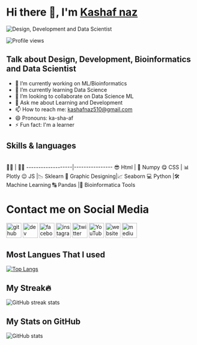 # Hi there 👋, I'm [Kashaf naz](https://kashaf-portfolio.netlify.app/)

![Design, Development and Data Scientist](https://media-exp1.licdn.com/dms/image/C4D16AQEEeNG_bsWjVw/profile-displaybackgroundimage-shrink_350_1400/0/1631340893358?e=1639008000&v=beta&t=XENTgCneZwLyK46Z65AtjgOJt_JTmLg7i5qKnwiUFiE)

![Profile views](https://gpvc.arturio.dev/kashaf874)  


## Talk about Design, Development, Bioinformatics and Data Scientist 


- 🔭 I’m currently working on ML/Bioinformatics
- 🌱 I’m currently learning Data Science 
- 👯 I’m looking to collaborate on Data Science ML 
- 💬 Ask me about Learning and Development 
- 📫 How to reach me: kashafnaz510@gmail.com 
- 😄 Pronouns: ka-sha-af 
- ⚡ Fun fact: I'm a learner 



## Skills & languages
<br>
 👨‍⚕️  |   👩‍⚕️
-------------------|----------------
 😎 Html | 🍻 Numpy
 😋 CSS | 📊 Plotly
 😉 JS |📉 Sklearn
 🥰 Graphic Designing|📈 Seaborn
 💻 Python |🛠  Machine Learning
 🔠 Pandas |🧬 Bioinformatica Tools
 

# Contact me on Social Media


[<img src='https://cdn.jsdelivr.net/npm/simple-icons@3.0.1/icons/github.svg' alt='github' height='40'>](https://github.com/kashaf874)  [<img src='https://cdn.jsdelivr.net/npm/simple-icons@3.0.1/icons/dev-dot-to.svg' alt='dev' height='40'>](https://dev.to/kashaf874)  [<img src='https://cdn.jsdelivr.net/npm/simple-icons@3.0.1/icons/facebook.svg' alt='facebook' height='40'>](https://www.facebook.com/https://www.facebook.com/kashaf.naz.733/)  [<img src='https://cdn.jsdelivr.net/npm/simple-icons@3.0.1/icons/instagram.svg' alt='instagram' height='40'>](https://www.instagram.com/https://www.instagram.com/kashafnazofficial//)  [<img src='https://cdn.jsdelivr.net/npm/simple-icons@3.0.1/icons/twitter.svg' alt='twitter' height='40'>](https://twitter.com/FROZEN53300196)  [<img src='https://cdn.jsdelivr.net/npm/simple-icons@3.0.1/icons/youtube.svg' alt='YouTube' height='40'>](https://www.youtube.com/channel/Kashaf_Naz)  [<img src='https://cdn.jsdelivr.net/npm/simple-icons@3.0.1/icons/icloud.svg' alt='website' height='40'>](https://kashaf-portfolio.netlify.app/)  [<img src='https://cdn.jsdelivr.net/npm/simple-icons@3.0.1/icons/medium.svg' alt='medium' height='40'>](https://medium.com/@Kashaf_Naz)  


## Most Langues That I used

[![Top Langs](https://github-readme-stats.vercel.app/api/top-langs/?username=kashaf874)](https://github.com/anuraghazra/github-readme-stats)


## My Streak🔥

![GitHub streak stats](https://github-readme-streak-stats.herokuapp.com/?user=kashaf874)  

## My Stats on GitHub

![GitHub stats](https://github-readme-stats.vercel.app/api?username=kashaf874&show_icons=true)  






